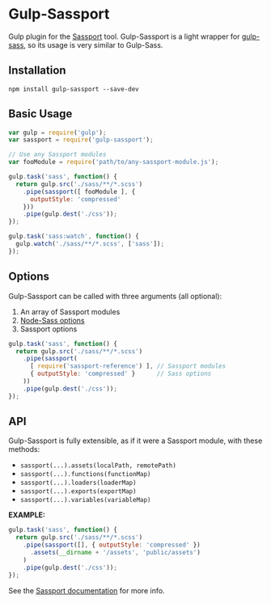 # Gulp-Sassport

Gulp plugin for the [Sassport](https://github.com/davidkpiano/sassport) tool. Gulp-Sassport is a light wrapper for [gulp-sass](https://github.com/dlmanning/gulp-sass/), so its usage is very similar to Gulp-Sass.

## Installation
`npm install gulp-sassport --save-dev`

## Basic Usage

```js
var gulp = require('gulp');
var sassport = require('gulp-sassport');

// Use any Sassport modules
var fooModule = require('path/to/any-sassport-module.js');

gulp.task('sass', function() {
  return gulp.src('./sass/**/*.scss')
    .pipe(sassport([ fooModule ], {
      outputStyle: 'compressed'
    }))
    .pipe(gulp.dest('./css'));
});

gulp.task('sass:watch', function() {
  gulp.watch('./sass/**/*.scss', ['sass']);
});
```

## Options
Gulp-Sassport can be called with three arguments (all optional):

1. An array of Sassport modules
2. [Node-Sass options](https://github.com/sass/node-sass#options)
3. Sassport options

```js
gulp.task('sass', function() {
  return gulp.src('./sass/**/*.scss')
    .pipe(sassport(
      [ require('sassport-reference') ], // Sassport modules
      { outputStyle: 'compressed' }      // Sass options
    ))
    .pipe(gulp.dest('./css'));
});
```

## API
Gulp-Sassport is fully extensible, as if it were a Sassport module, with these methods:

- `sassport(...).assets(localPath, remotePath)`
- `sassport(...).functions(functionMap)`
- `sassport(...).loaders(loaderMap)`
- `sassport(...).exports(exportMap)`
- `sassport(...).variables(variableMap)`

**EXAMPLE:**
```js
gulp.task('sass', function() {
  return gulp.src('./sass/**/*.scss')
    .pipe(sassport([], { outputStyle: 'compressed' })
      .assets(__dirname + '/assets', 'public/assets')
    )
    .pipe(gulp.dest('./css'));
});
```

See the [Sassport documentation](https://github.com/davidkpiano/sassport) for more info.
